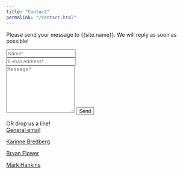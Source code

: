 ```yaml
---
title: "Contact"
permalink: "/contact.html"
---
```


<form action="https://formspree.io/{{site.email}}" method="POST">    
<p class="mb-4">Please send your message to {{site.name}}. We will reply as soon as possible!</p>
<div class="form-group row">
<div class="col-md-6">
<input class="form-control" type="text" name="name" placeholder="Name*" required>
</div>
<div class="col-md-6">
<input class="form-control" type="email" name="_replyto" placeholder="E-mail Address*" required>
</div>
</div>
<textarea rows="8" class="form-control mb-3" name="message" placeholder="Message*" required></textarea>    
<input class="btn btn-success" type="submit" value="Send">
</form>

OR drop us a line!  
<a href="mailto:Innovation@niu.edu">General email</a>

<a href="mailto:kbredberg@niu.edu">Karinne Bredberg</a>
  
<a href="mailto:bflower@niu.edu">Bryan Flower</a>
  
<a href="mhankins1@niu.edu">Mark Hankins</a>